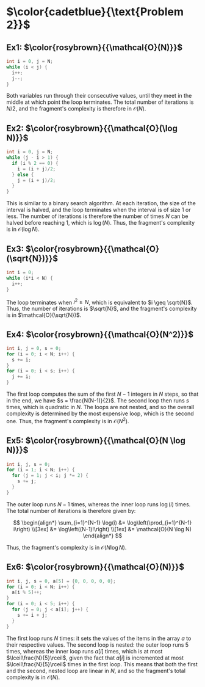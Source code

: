 # $\color{cadetblue}{\text{Problem 2}}$

## Ex1: $\color{rosybrown}{{\mathcal{O}(N)}}$

```c
int i = 0, j = N;
while (i < j) {
  i++;
  j--;
}
```

Both variables run through their consecutive values, until they meet in the middle at which point the loop terminates. The total number of iterations is $N/2$, and the fragment's complexity is therefore in $\mathcal{O}(N)$.

## Ex2: $\color{rosybrown}{{\mathcal{O}(\log N)}}$

```c
int i = 0, j = N;
while (j - i > 1) {
  if (i % 2 == 0) {
    i = (i + j)/2;
  } else {
    j = (i + j)/2;
  }
}
```

This is similar to a binary search algorithm. At each iteration, the size of the interval is halved, and the loop terminates when the interval is of size $1$ or less. The number of iterations is therefore the number of times $N$ can be halved before reaching $1$, which is $\log(N)$. Thus, the fragment's complexity is in $\mathcal{O}(\log N)$.

## Ex3: $\color{rosybrown}{{\mathcal{O}(\sqrt{N})}}$

```c
int i = 0;
while (i*i < N) {
  i++;
}
```

The loop terminates when $i^2 \geq N$, which is equivalent to $i \geq \sqrt{N}$. Thus, the number of iterations is $\sqrt{N}$, and the fragment's complexity is in $\mathcal{O}(\sqrt{N})$.

## Ex4: $\color{rosybrown}{{\mathcal{O}(N^2)}}$

```c
int i, j = 0, s = 0;
for (i = 0; i < N; i++) {
  s += i;
}
for (i = 0; i < s; i++) {
  j += i;
}
```

The first loop computes the sum of the first $N - 1$ integers in $N$ steps, so that in the end, we have $s = \frac{N(N-1)}{2}$. The second loop then runs $s$ times, which is quadratic in $N$. The loops are not nested, and so the overall complexity is determined by the most expensive loop, which is the second one. Thus, the fragment's complexity is in $\mathcal{O}(N^2)$.

## Ex5: $\color{rosybrown}{{\mathcal{O}(N \log N)}}$

```c
int i, j, s = 0;
for (i = 1; i < N; i++) {
  for (j = 1; j < i; j *= 2) {
    s += j;
  }
}
```

The outer loop runs $N - 1$ times, whereas the inner loop runs $\log(i)$ times. The total number of iterations is therefore given by:

$$
\begin{align*}
\sum_{i=1}^{N-1} \log(i) &= \log\left(\prod_{i=1}^{N-1} i\right) \\[3ex]
&= \log\left((N-1)!\right) \\[1ex]
&= \mathcal{O}(N \log N)
\end{align*}
$$

Thus, the fragment's complexity is in $\mathcal{O}(N \log N)$.

## Ex6: $\color{rosybrown}{{\mathcal{O}(N)}}$

```c
int i, j, s = 0, a[5] = {0, 0, 0, 0, 0};
for (i = 0; i < N; i++) {
  a[i % 5]++;
}
for (i = 0; i < 5; i++) {
  for (j = 0; j < a[i]; j++) {
    s += i + j;
  }
}
```

The first loop runs $N$ times: it sets the values of the items in the array $a$ to their respective values. The second loop is nested: the outer loop runs $5$ times, whereas the inner loop runs $a[i]$ times, which is at most $\lceil\frac{N}{5}\rceil$, given the fact that $a[i]$ is incremented at most $\lceil\frac{N}{5}\rceil$ times in the first loop. This means that both the first and the second, nested loop are linear in $N$, and so the fragment's total complexity is in $\mathcal{O}(N)$.

